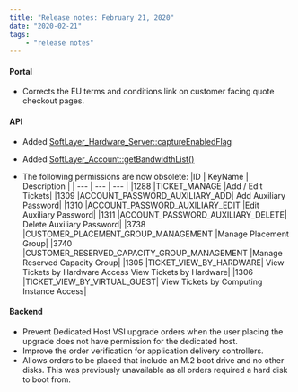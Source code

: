 ```yaml
---
title: "Release notes: February 21, 2020"
date: "2020-02-21"
tags:
    - "release notes"
---
```



#### Portal
- Corrects the EU terms and conditions link on customer facing quote checkout pages.


#### API
- Added [SoftLayer_Hardware_Server::captureEnabledFlag](/reference/datatypes/SoftLayer_Hardware_Server/#captureEnabledFlag)
- Added [SoftLayer_Account::getBandwidthList()](/reference/services/SoftLayer_Account/getBandwidthList/)

- The following permissions are now obsolete:
|ID | KeyName | Description |
| --- | --- | --- |
|1288 |TICKET_MANAGE |Add / Edit Tickets|
|1309 |ACCOUNT_PASSWORD_AUXILIARY_ADD| Add Auxiliary Password|
|1310 |ACCOUNT_PASSWORD_AUXILIARY_EDIT |Edit Auxiliary Password|
|1311 |ACCOUNT_PASSWORD_AUXILIARY_DELETE| Delete Auxiliary Password|
|3738 |CUSTOMER_PLACEMENT_GROUP_MANAGEMENT |Manage Placement Group|
|3740 |CUSTOMER_RESERVED_CAPACITY_GROUP_MANAGEMENT |Manage Reserved Capacity Group|
|1305 |TICKET_VIEW_BY_HARDWARE| View Tickets by Hardware Access View Tickets by Hardware|
|1306 |TICKET_VIEW_BY_VIRTUAL_GUEST| View Tickets by Computing Instance Access|


#### Backend
- Prevent Dedicated Host VSI upgrade orders when the user placing the upgrade does not have permission for the dedicated host.
- Improve the order verification for application delivery controllers.
- Allows orders to be placed that include an M.2 boot drive and no other disks. This was previously unavailable as all orders required a hard disk to boot from.